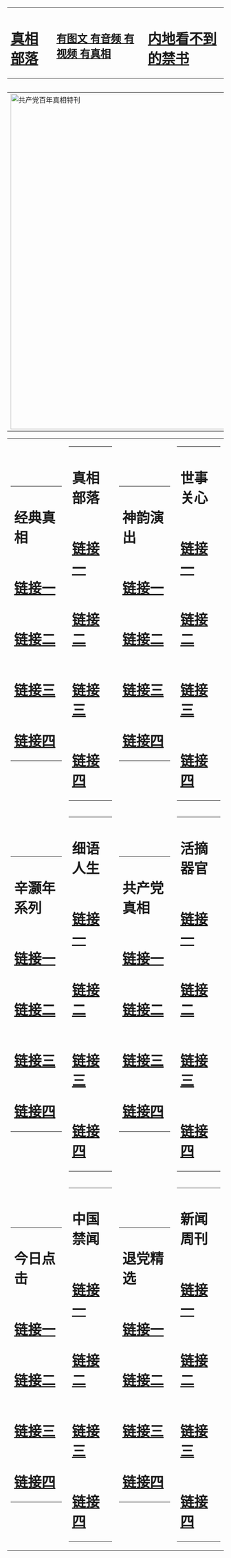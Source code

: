 <table><tr><td><H1><a href="http://t.cn/RXHdi8h">真相部落</a></H1></td><td><H2><a href="http://t.cn/RXHdKqc">有图文 有音频 有视频 有真相</a></H2><td><H1><a href="http://t.cn/RXHdX4T"> 内地看不到的禁书</a></H1></td></table><table><table><tr><td><a href="http://t.cn/RazR2XV"><img src="http://5938.d07.risknives.com/zx/bngcd/gcdbnzx.jpg" width="780"  border="0" alt="共产党百年真相特刊"></a></td></tr></table><table><tr><td><table><tr><td ><h1>经典真相</h1></td></tr><tr><td><h1>  <a href="http://t.cn/RXHdfdd" target=_blank>链接一</a>  </h1></td></tr><tr><td><h1>  <a href="http://t.cn/RXEWIFU" target=_blank>链接二</a>  </h1></td></tr><tr><td><h1>  <a href="http://po.st/I5G5R8" target=_blank>链接三</a>  </h1></td></tr><tr><td><h1>  <a href="http://po.st/d10IeG" target=_blank>链接四</a>  </h1></td></tr></table></td><td><table><tr><td ><h1>真相部落</h1></td></tr><tr><td><h1>  <a href="http://t.cn/RXHdIZf" target=_blank>链接一</a>  </h1></td></tr><tr><td><h1>  <a href="http://t.cn/RXHd6Lb" target=_blank>链接二</a>  </h1></td></tr><tr><td><h1>  <a href="http://po.st/sH6TVR" target=_blank>链接三</a>  </h1></td></tr><tr><td><h1>  <a href="http://po.st/UuC0yI" target=_blank>链接四</a>  </h1></td></tr></table></td><td><table><tr><td ><h1>神韵演出</h1></td></tr><tr><td><h1>  <a href="http://t.cn/RXHdK0e" target=_blank>链接一</a>  </h1></td></tr><tr><td><h1>  <a href="http://t.cn/RXHdI92" target=_blank>链接二</a>  </h1></td></tr><tr><td><h1>  <a href="http://po.st/MrjVyX" target=_blank>链接三</a>  </h1></td></tr><tr><td><h1>  <a href="http://po.st/Phtu9P" target=_blank>链接四</a>  </h1></td></tr></table></td><td><table><tr><td ><h1>世事关心</h1></td></tr><tr><td><h1>  <a href="http://t.cn/RXHgv4H" target=_blank>链接一</a>  </h1></td></tr><tr><td><h1>  <a href="http://t.cn/RXHdYF1" target=_blank>链接二</a>  </h1></td></tr><tr><td><h1>  <a href="http://po.st/UHGw6z" target=_blank>链接三</a>  </h1></td></tr><tr><td><h1>  <a href="http://po.st/v6rYDr" target=_blank>链接四</a>  </h1></td></tr></table></td></tr><tr><td><table><tr><td ><h1>辛灏年系列</h1></td></tr><tr><td><h1>  <a href="http://t.cn/RXHdXUq" target=_blank>链接一</a>  </h1></td></tr><tr><td><h1>  <a href="http://t.cn/RXHdEcM" target=_blank>链接二</a>  </h1></td></tr><tr><td><h1>  <a href="http://po.st/rU3tPB" target=_blank>链接三</a>  </h1></td></tr><tr><td><h1>  <a href="http://po.st/rU3tPB" target=_blank>链接四</a>  </h1></td></tr></table></td><td><table><tr><td ><h1>细语人生</h1></td></tr><tr><td><h1>  <a href="http://t.cn/RXHgZdr" target=_blank>链接一</a>  </h1></td></tr><tr><td><h1>  <a href="http://t.cn/RXHd93d" target=_blank>链接二</a>  </h1></td></tr><tr><td><h1>  <a href="http://po.st/wEWwSX" target=_blank>链接三</a>  </h1></td></tr><tr><td><h1>  <a href="http://po.st/3g88nT" target=_blank>链接四</a>  </h1></td></tr></table></td><td><table><tr><td ><h1>共产党真相</h1></td></tr><tr><td><h1>  <a href="http://t.cn/RazR2XV" target=_blank>链接一</a>  </h1></td></tr><tr><td><h1>  <a href="http://t.cn/RXHdWU0" target=_blank>链接二</a>  </h1></td></tr><tr><td><h1>  <a href="http://po.st/mXF526" target=_blank>链接三</a>  </h1></td></tr><tr><td><h1>  <a href="http://po.st/mXF526" target=_blank>链接四</a>  </h1></td></tr></table></td><td><table><tr><td ><h1>活摘器官</h1></td></tr><tr><td><h1>  <a href="http://t.cn/RXEWYjo" target=_blank>链接一</a>  </h1></td></tr><tr><td><h1>  <a href="http://t.cn/RXHdaJ6" target=_blank>链接二</a>  </h1></td></tr><tr><td><h1>  <a href="http://po.st/yuFC0p" target=_blank>链接三</a>  </h1></td></tr><tr><td><h1>  <a href="http://po.st/AJweef" target=_blank>链接四</a>  </h1></td></tr></table></td></tr><tr><td><table><tr><td ><h1>今日点击</h1></td></tr><tr><td><h1>  <a href="http://t.cn/RXHda3e" target=_blank>链接一</a>  </h1></td></tr><tr><td><h1>  <a href="http://t.cn/RXHdxQd" target=_blank>链接二</a>  </h1></td></tr><tr><td><h1>  <a href="http://po.st/UuFVYB" target=_blank>链接三</a>  </h1></td></tr><tr><td><h1>  <a href="http://po.st/9PN4Mn" target=_blank>链接四</a>  </h1></td></tr></table></td><td><table><tr><td ><h1>中国禁闻</h1></td></tr><tr><td><h1>  <a href="http://t.cn/RXEl5Id" target=_blank>链接一</a>  </h1></td></tr><tr><td><h1>  <a href="http://t.cn/RXEWdNI" target=_blank>链接二</a>  </h1></td></tr><tr><td><h1>  <a href="http://t.cn/RXHdmWa" target=_blank>链接三</a>  </h1></td></tr><tr><td><h1>  <a href="http://po.st/tHmv7g" target=_blank>链接四</a>  </h1></td></tr></table></td><td><table><tr><td ><h1>退党精选</h1></td></tr><tr><td><h1>  <a href="http://t.cn/RXHdS04" target=_blank>链接一</a>  </h1></td></tr><tr><td><h1>  <a href="http://t.cn/RXHdJS8" target=_blank>链接二</a>  </h1></td></tr><tr><td><h1>  <a href="http://t.cn/RXHdkFg" target=_blank>链接三</a>  </h1></td></tr><tr><td><h1>  <a href="http://po.st/jkMQJF" target=_blank>链接四</a>  </h1></td></tr></table></td><td><table><tr><td ><h1>新闻周刊</h1></td></tr><tr><td><h1>  <a href="http://t.cn/RXHdozL" target=_blank>链接一</a>  </h1></td></tr><tr><td><h1>  <a href="http://t.cn/RXHdoIS" target=_blank>链接二</a>  </h1></td></tr><tr><td><h1>  <a href="http://t.cn/RXElAa8" target=_blank>链接三</a>  </h1></td></tr><tr><td><h1>  <a href="http://po.st/B2sUtn" target=_blank>链接四</a>  </h1></td></tr></table></td></tr></table>
